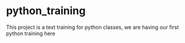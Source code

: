 # python_training
This project is a text training for python classes, we are having our first python training here
